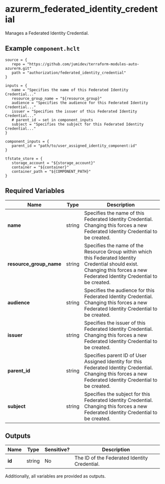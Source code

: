 # azurerm_federated_identity_credential

Manages a Federated Identity Credential.

## Example `component.hclt`

```hcl
source = {
   repo = "https://github.com/jumidev/terraform-modules-auto-azurerm.git"   
   path = "authorization/federated_identity_credential"   
}

inputs = {
   name = "Specifies the name of this Federated Identity Credential..."   
   resource_group_name = "${resource_group}"   
   audience = "Specifies the audience for this Federated Identity Credential..."   
   issuer = "Specifies the issuer of this Federated Identity Credential..."   
   # parent_id → set in component_inputs
   subject = "Specifies the subject for this Federated Identity Credential..."   
}

component_inputs = {
   parent_id = "path/to/user_assigned_identity_component:id"   
}

tfstate_store = {
   storage_account = "${storage_account}"   
   container = "${container}"   
   container_path = "${COMPONENT_PATH}"   
}

```

## Required Variables

| Name | Type |  Description |
| ---- | --------- |  ----------- |
| **name** | string |  Specifies the name of this Federated Identity Credential. Changing this forces a new Federated Identity Credential to be created. | 
| **resource_group_name** | string |  Specifies the name of the Resource Group within which this Federated Identity Credential should exist. Changing this forces a new Federated Identity Credential to be created. | 
| **audience** | string |  Specifies the audience for this Federated Identity Credential. Changing this forces a new Federated Identity Credential to be created. | 
| **issuer** | string |  Specifies the issuer of this Federated Identity Credential. Changing this forces a new Federated Identity Credential to be created. | 
| **parent_id** | string |  Specifies parent ID of User Assigned Identity for this Federated Identity Credential. Changing this forces a new Federated Identity Credential to be created. | 
| **subject** | string |  Specifies the subject for this Federated Identity Credential. Changing this forces a new Federated Identity Credential to be created. | 



## Outputs

| Name | Type | Sensitive? | Description |
| ---- | ---- | --------- | --------- |
| **id** | string | No  | The ID of the Federated Identity Credential. | 

Additionally, all variables are provided as outputs.
